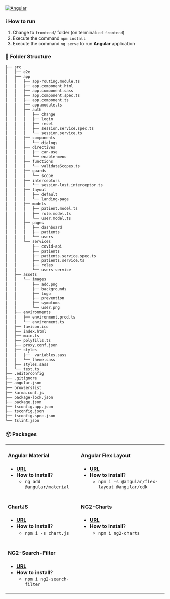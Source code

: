 <a href="https://angular.io">
<img src="https://img.shields.io/badge/Angular-✓-red" alt="Angular" />
</a>

### ℹ️ How to run
1. Change to `frontend/` folder (on terminal: `cd frontend`)
1. Execute the command `npm install`
1. Execute the command `ng serve` to run **Angular** application


### 📂 Folder Structure
```diff
├── src
│   ├── e2e
│   ├── app
│	│   ├── app-routing.module.ts
│	│   ├── app.component.html
│	│   ├── app.component.sass
│	│   ├── app.component.spec.ts
│	│   ├── app.component.ts
│	│   ├── app.module.ts
│	│   ├── auth
│	│   │   ├── change
│	│   │   ├── login
│	│   │   ├── reset
│	│   │   ├── session.service.spec.ts
│	│   │   └── session.service.ts
│	│   ├── components
│	│   │   └── dialogs
│	│   ├── directives
│	│   │   ├── can-use
│	│   │   └── enable-menu
│	│   ├── functions
│	│   │   └── validateScopes.ts
│	│   ├── guards
│	│   │   └── scope
│	│   ├── interceptors
│	│   │   └── session-lost.interceptor.ts
│	│   ├── layout
│	│   │   ├── default
│	│   │   └── landing-page
│	│   ├── models
│	│   │   ├── patient.model.ts
│	│   │   ├── role.model.ts
│	│   │   └── user.model.ts
│	│   ├── pages
│	│   │   ├── dashboard
│	│   │   ├── patients
│	│   │   └── users
│	│   └── services
│	│       ├── covid-api
│	│       ├── patients
│	│       ├── patients.service.spec.ts
│	│       ├── patients.service.ts
│	│       ├── roles
│	│       └── users-service
│	├── assets
│	│   └── images
│	│       ├── add.png
│	│       ├── backgrounds
│	│       ├── logo
│	│       ├── prevention
│	│       ├── symptoms
│	│       └── user.png
│	├── environments
│	│   ├── environment.prod.ts
│	│   └── environment.ts
│	├── favicon.ico
│	├── index.html
│	├── main.ts
│	├── polyfills.ts
│	├── proxy.conf.json
│	├── styles
│	│   ├── _variables.sass
│	│   └── theme.sass
│	├── styles.sass
│	└── test.ts
├── .editorconfig
├── .gitignore
├── angular.json
├── browserslist
├── karma.conf.js
├── package-lock.json
├── package.json
├── tsconfig.app.json
├── tsconfig.json
├── tsconfig.spec.json
└── tslint.json
```

### 📦️ Packages

<table>
<tr>
<td>

#### Angular Material
+ **[URL](https://material.angular.io)**
+ **How to install**?
  + `ng add @angular/material`

</td>
<td>

#### Angular Flex Layout
+ **[URL](https://github.com/angular/flex-layout)**
+ **How to install**?
  + `npm i -s @angular/flex-layout @angular/cdk`

</td>
</tr>
<tr>
<td>

#### ChartJS
+ **[URL](https://github.com/chartjs/Chart.js)**
+ **How to install**?
  + `npm i -s chart.js`

</td>
<td>

#### NG2-Charts
+ **[URL](https://www.npmjs.com/package/ng2-charts)**
+ **How to install**?
  + `npm i ng2-charts`

</td>
</tr>
<tr>
<td>

#### NG2-Search-Filter
+ **[URL](https://www.npmjs.com/package/ng2-search-filter)**
+ **How to install**?
  + `npm i ng2-search-filter`

</td>
</tr>
</table>